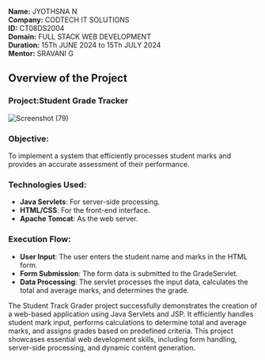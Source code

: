 **Name:** JYOTHSNA N <br>
**Company:** CODTECH IT SOLUTIONS <br>
**ID:** CT08DS2004 <br>
**Domain:** FULL STACK WEB DEVELOPMENT <br>
**Duration:** 15Th JUNE 2024 to 15Th JULY 2024 <br>
**Mentor:** SRAVANI G <br>

## Overview of the Project

### Project:Student Grade Tracker
![Screenshot (79)](https://github.com/Jyothsna25/CODTECH-TASK-2/assets/160406602/6d808425-513b-4ed9-bfec-063c5dfb7da0)


### **Objective:**
To implement a system that efficiently processes student marks and
provides an accurate assessment of their performance.

### **Technologies Used:**
- **Java Servlets**: For server-side processing.
- **HTML/CSS**: For the front-end interface.
- **Apache Tomcat**: As the web server.

### **Execution Flow:**
- **User Input**: The user enters the student name and marks in the HTML form.
- **Form Submission**: The form data is submitted to the GradeServlet.
- **Data Processing**: The servlet processes the input data, calculates the
total and average marks, and determines the grade.

The Student Track Grader project successfully demonstrates the creation of a
web-based application using Java Servlets and JSP. It efficiently handles student 
mark input, performs calculations to determine total and average marks, and assigns
grades based on predefined criteria. This project showcases essential web development skills, 
including form handling, server-side processing, and dynamic content generation.
